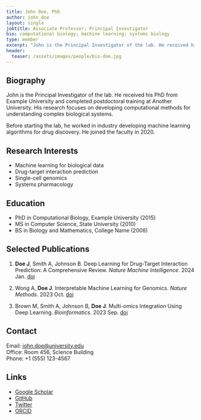 ```yaml
---
title: John Doe, PhD
author: john_doe
layout: single
jobtitle: Associate Professor; Principal Investigator
bio: computational biology; machine learning; systems biology
type: member
excerpt: "John is the Principal Investigator of the lab. He received his PhD from Example University and completed postdoctoral"
header:
  teaser: /assets/images/people/bio-doe.jpg
---
```


## Biography

John is the Principal Investigator of the lab. He received his PhD from Example University and completed postdoctoral training at Another University. His research focuses on developing computational methods for understanding complex biological systems.

Before starting the lab, he worked in industry developing machine learning algorithms for drug discovery. He joined the faculty in 2020.

## Research Interests
- Machine learning for biological data
- Drug-target interaction prediction
- Single-cell genomics
- Systems pharmacology

## Education
- PhD in Computational Biology, Example University (2015)
- MS in Computer Science, State University (2010)
- BS in Biology and Mathematics, College Name (2008)

## Selected Publications

1. **Doe J**, Smith A, Johnson B. Deep Learning for Drug-Target Interaction Prediction: A Comprehensive Review. *Nature Machine Intelligence*. 2024 Jan. [doi](https://doi.org/10.1038/s42256-024-00001)

2. Wong A, **Doe J**. Interpretable Machine Learning for Genomics. *Nature Methods*. 2023 Oct. [doi](https://doi.org/10.1038/s41592-023-02001)

3. Brown M, Smith A, Johnson B, **Doe J**. Multi-omics Integration Using Deep Learning. *Bioinformatics*. 2023 Sep. [doi](https://doi.org/10.1093/bioinformatics/btad501)

## Contact
Email: [john.doe@university.edu](mailto:john.doe@university.edu)  
Office: Room 456, Science Building  
Phone: +1 (555) 123-4567  

## Links
- [Google Scholar](https://scholar.google.com/citations?user=XXXXXXXXX)
- [GitHub](https://github.com/johndoe)
- [Twitter](https://twitter.com/johndoelab)
- [ORCID](https://orcid.org/0000-0000-0000-0000)